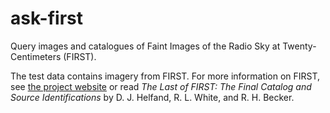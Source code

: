 # ask-first
Query images and catalogues of Faint Images of the Radio Sky at Twenty-Centimeters (FIRST).

The test data contains imagery from FIRST. For more information on FIRST, see [the project website](http://sundog.stsci.edu/index.html) or read 
*The Last of FIRST: The Final Catalog and Source Identifications* by D. J. Helfand, R. L. White, and R. H. Becker.
